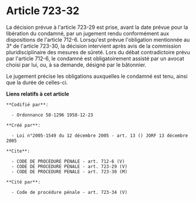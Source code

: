 # Article 723-32

La décision prévue à l'article 723-29 est prise, avant la date prévue pour la libération du condamné, par un jugement rendu
conformément aux dispositions de l'article 712-6. Lorsqu'est prévue l'obligation mentionnée au 3° de l'article 723-30, la
décision intervient après avis de la commission pluridisciplinaire des mesures de sûreté. Lors du débat contradictoire prévu
par l'article 712-6, le condamné est obligatoirement assisté par un avocat choisi par lui, ou, à sa demande, désigné par le
bâtonnier.

Le jugement précise les obligations auxquelles le condamné est tenu, ainsi que la durée de celles-ci.

**Liens relatifs à cet article**

	**Codifié par**:

	  - Ordonnance 58-1296 1958-12-23

	**Créé par**:

	  - Loi n°2005-1549 du 12 décembre 2005 - art. 13 () JORF 13 décembre 2005

	**Cite**:

	  - CODE DE PROCEDURE PENALE - art. 712-6 (V)
	  - CODE DE PROCEDURE PENALE - art. 723-29 (V)
	  - CODE DE PROCEDURE PENALE - art. 723-30 (M)

	**Cité par**:

	  - Code de procédure pénale - art. 723-34 (V)
